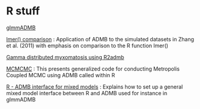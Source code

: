#  R stuff

[glmmADMB][1]

[lmer() comparison][2]
:  Application of ADMB to the simulated datasets in Zhang et al. (2011) with emphasis on comparison to the R function lmer()

[Gamma distributed myxomatosis using R2admb][3]

[MCMCMC][4]
:  This presents generalized code for conducting Metropolis Coupled MCMC using ADMB called within R

[R - ADMB interface for mixed models][5]
:  Explains how to set up a general mixed model interface between R and ADMB used for instance in glmmADMB


[1]: ./glmmadmb.md
[2]: ./lmer-comparison/
[3]: ./gamma-distributed-myxomatosis-using-r2admb/
[4]: ./mcmcmc/
[5]: ./a-general-r-admb-interface-for-mixed-models/
